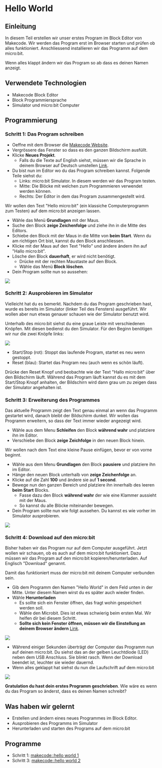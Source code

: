 # Hello World

## Einleitung

In diesem Teil erstellen wir unser erstes Program im Block Editor von Makecode. Wir werden das Program erst im Browser starten und prüfen ob alles funktioniert. Anschliessend installieren wir das Programm auf dem micro:bit.

Wenn alles klappt ändern wir das Program so ab dass es deinen Namen anzeigt.


## Verwendete Technologien

*   Makecode Block Editor
*   Block Programmiersprache
*   Simulator und micro:bit Computer


## Programmierung

### Schritt 1: Das Program schreiben

*   Oeffne mit dem Browser die [Makecode Website](https://makecode.microbit.org/). 
*   Vergrössere das Fenster so dass es den ganzen Bildschirm ausfüllt.
*   Klicke **Neues Projekt**.
    *   Falls du die Texte auf English siehst, müssen wir die Sprache in deinem Browser auf Deutsch umstellen [Link](browser_settingss.md).
*   Du bist nun im Editor wo du das Program schreiben kannst. Folgende Teile siehst du:
    * Links: micro:bit Simulator. In diesem werden wir das Program testen.
    * Mitte: Die Blöcke mit welchen zum Programmieren verwendet werden können.
    * Rechts: Der Editor in dem das Program zusammengestellt wird.


Wir wollen den Text "Hello micro:bit" (ein klassiche Computerprogramm zum Testen) auf dem micro:bit anzeigen lassen.

* Wähle das Menü **Grundlagen** mit der Maus.
* Suche den Block **zeige Zeichenfolge** und ziehe ihn in die Mitte des Editors. 
* Schiebe den Block mit der Maus in die Mitte von **beim Start**. Wenn du am richtigen Ort bist, kannst du den Block anschliessen.
* Klicke mit der Maus auf den Text "Hello" und ändere ändern ihn auf "Hallo micro:bit".
* Lösche den Block **dauerhaft**, er wird nicht benötigt.
    * Drücke mit der rechten Maustaste auf den Block.
    * Wähle das Menü **Block löschen**.
* Dein Program sollte nun so aussehen:

![](hello_world_1.png)



### Schritt 2: Ausprobieren im Simulator

Vielleicht hat du es bemerkt. Nachdem du das Program geschrieben hast, wurde es bereits im Simulator (linker Teil des Fensters) ausgeführt. Wir wollen aber nun etwas genauer schauen wie der Simulator benutzt wird.

Unterhalb des micro:bit siehst du eine graue Leiste mit verschiedenen Knöpfen. Mit diesen bedienst du den Simulator. Für den Beginn benötigen wir nur die zwei Knöpfe links:

![](image3.png)

*   Start/Stop (rot): Stoppt das laufende Program, startet es neu wenn gestoppt.
*   Reset (blau): Startet das Program neu (auch wenn es schön läuft).

Drücke den Reset Knopf und beobachte wie der Text "Hallo micro:bit" über den Bildschirm läuft. Während das Program läuft kannst du es mit dem Start/Stop Knopf anhalten, der Bildschirn wird dann grau um zu zeigen dass der Simulator angehalten ist.



### Schritt 3: Erweiterung des Programmes

Das aktuelle Programm zeigt den Text genau einmal an wenn das Programm gestartet wird, danach bleibt der Bildschirm dunkel. Wir wollen das Programm erweitern, so dass der Text immer wieder angezeigt wird.

*   Wähle aus dem Menu **Schleifen** den Block **während wahr** und platziere ihn im Editor.
*   Verschiebe den Block **zeige Zeichfolge** in den neuen Block hinein.

Wir wollen nach dem Text eine kleine Pause einfügen, bevor er von vorne beginnt.

*   Wähle aus dem Menu **Grundlagen** den Block **pausiere** und platziere ihn im Editor.
*   Hänge den neuen Block unterhalb von **zeige Zeichenfolge** an.
*   Klicke auf die Zahl **100** und ändere sie auf **1 second**.
*   Bewege nun den ganzen Bereich und platziere ihn innerhalb des leeren **beim Start** Blocks.
    * Fasse dazu den Block **während wahr** der wie eine Klammer aussieht mit der Maus.
    * So kannst du alle Blöcke miteinander bewegen.
*   Dein Program sollte nun wie folgt aussehen. Du kannst es wie vorher im Simulator ausprobieren.

![](hello_world_2.png)



### Schritt 4: Download auf den micro:bit

Bisher haben wir das Program nur auf dem Computer ausgeführt. Jetzt wollen wir schauen, ob es auch auf dem micro:bit funktioniert. Dazu müssen wir das Program auf den micro:bit kopieren/herunterladen. Auf Englisch "Download" genannt.

Damit das funktioniert muss der micro:bit mit deinem Computer verbunden sein.


*   Gib dem Programm den Namen "Hello World" in dem Feld unten in der Mitte. Unter diesem Namen wirst du es später auch wieder finden.
*   Wähle **Herunterladen** 
    *   Es sollte sich ein Fenster öffnen, das fragt wohin gespeichert werden soll.
    *   Wähle den Microbit. Dies ist etwas schwierig beim ersten Mal. Wir helfen dir bei diesem Schritt.
    *   **Sollte sich kein Fenster öffnen, müssen wir die Einstellung an deinem Browser ändern** [Link](browser_settingss.md).

![](image5.png)

*   Während einiger Sekunden überträgt der Computer das Programm nun auf deinen micro:bit. Du siehst das an der gelben Leuchtdiode (LED) neben dem USB Anschluss. Sie blinkt rasch. Wenn der Download beendet ist, leuchter sie wieder dauernd.
*   Wenn alles geklappt hat siehst du nun die Laufschrift auf dem micro:bit


![](image4.png)

**Gratulation du hast dein erstes Programm geschrieben**. Wie wäre es wenn du das Program so änderst, dass es deinen Namen schreibt?



## Was haben wir gelernt

*   Erstellen und ändern eines neues Programmes im Block Editor.
*   Ausprobieren des Programms im Simulator
*   Herunterladen und starten des Programs auf dem micro:bit


## Programme

*   Schritt 1: [makecode::hello world 1](https://makecode.microbit.org/_dxuFzf6HUVPy)  
*   Schritt 3: [makecode::hello world 2](https://makecode.microbit.org/_2zw1WK4gfHTD)  
